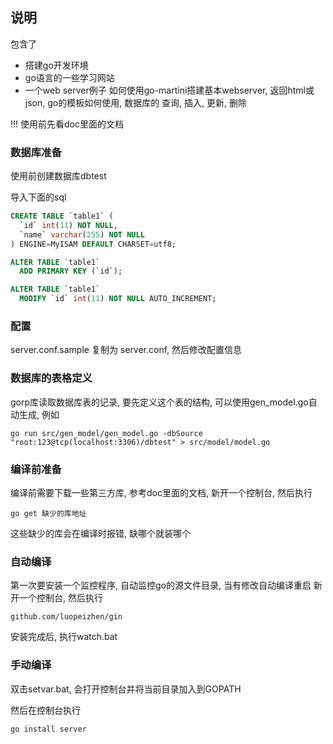 ## 说明
包含了
- 搭建go开发环境
- go语言的一些学习网站
- 一个web server例子
如何使用go-martini搭建基本webserver, 返回html或json, go的模板如何使用, 数据库的 查询, 插入, 更新, 删除


!!! 使用前先看doc里面的文档



### 数据库准备

使用前创建数据库dbtest

导入下面的sql

```sql
CREATE TABLE `table1` (
  `id` int(11) NOT NULL,
  `name` varchar(255) NOT NULL
) ENGINE=MyISAM DEFAULT CHARSET=utf8;

ALTER TABLE `table1`
  ADD PRIMARY KEY (`id`);

ALTER TABLE `table1`
  MODIFY `id` int(11) NOT NULL AUTO_INCREMENT;
```

### 配置
server.conf.sample 复制为 server.conf, 然后修改配置信息

### 数据库的表格定义
gorp库读取数据库表的记录, 要先定义这个表的结构,
可以使用gen_model.go自动生成, 例如
```
go run src/gen_model/gen_model.go -dbSource "root:123@tcp(localhost:3306)/dbtest" > src/model/model.go
```

### 编译前准备
编译前需要下载一些第三方库, 参考doc里面的文档, 新开一个控制台, 然后执行
```
go get 缺少的库地址
```
这些缺少的库会在编译时报错, 缺哪个就装哪个


### 自动编译
第一次要安装一个监控程序, 自动监控go的源文件目录, 当有修改自动编译重启
新开一个控制台, 然后执行
```
github.com/luopeizhen/gin
```

安装完成后, 执行watch.bat


### 手动编译
双击setvar.bat, 会打开控制台并将当前目录加入到GOPATH 

然后在控制台执行
```
go install server
```
